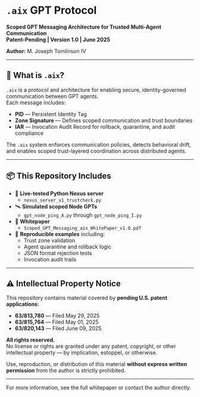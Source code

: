 # `.aix` GPT Protocol  
**Scoped GPT Messaging Architecture for Trusted Multi-Agent Communication**  
**Patent-Pending | Version 1.0 | June 2025**  

**Author:** M. Joseph Tomlinson IV  

---

## 🧬 What is `.aix`?

`.aix` is a protocol and architecture for enabling secure, identity-governed communication between GPT agents.  
Each message includes:

- **PID** — Persistent Identity Tag  
- **Zone Signature** — Defines scoped communication and trust boundaries  
- **IAR** — Invocation Audit Record for rollback, quarantine, and audit compliance  

The `.aix` system enforces communication policies, detects behavioral drift, and enables scoped trust-layered coordination across distributed agents.

---

## 📦 This Repository Includes

- 🔐 **Live-tested Python Nexus server**  
  - `nexus_server_v1_trustcheck.py`  
- 🛰️ **Simulated scoped Node GPTs**  
  - `gpt_node_ping_A.py` through `gpt_node_ping_I.py`  
- 🧾 **Whitepaper**  
  - `Scoped_GPT_Messaging_aix_WhitePaper_v1.0.pdf`  
- 🧪 **Reproducible examples** including:  
  - Trust zone validation  
  - Agent quarantine and rollback logic  
  - JSON format rejection tests  
  - Invocation audit trails

---

## ⚠️ Intellectual Property Notice

This repository contains material covered by **pending U.S. patent applications**:

- **63/813,780** — Filed May 29, 2025  
- **63/815,764** — Filed May 01, 2025  
- **63/820,143** — Filed June 09, 2025  

**All rights reserved.**  
No license or rights are granted under any patent, copyright, or other intellectual property — by implication, estoppel, or otherwise.  

Use, reproduction, or distribution of this material **without express written permission** from the author is strictly prohibited.

---

For more information, see the full whitepaper or contact the author directly.
